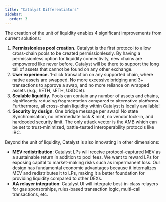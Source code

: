 ```yaml
---
title: "Catalyst Differentiators"
sidebar:
  order: 3
---
```


The creation of the unit of liquidity enables 4 significant improvements from current solutions:

1. **Permissionless pool creation.** Catalyst is the first protocol to allow cross-chain pools to be created permissionlessly. By having a permissionless option for liquidity connectivity, new chains are empowered like never before. Catalyst will be there to support the long tail of assets that cannot be found on any other exchange.
2. **User experience.** 1-click transaction on any supported chain, where native assets are swapped. No more excessive bridging and 3+ transactions to approve a swap, and no more reliance on wrapped assets (e.g., hETH, sETH, USDCet).
3. **Scalable liquidity.** Pools can contain any number of assets and chains, significantly reducing fragmentation compared to alternative platforms. Furthermore, all cross-chain liquidity within Catalyst is locally available!
4. **Security by design**. One bridge message per swap! No state Synchronisation, no intermediate lock & mint, no vendor lock-in, and hardcoded security limit. The only attack vector is the AMB which can be set to trust-minimized, battle-tested interoperability protocols like IBC.

Beyond the unit of liquidity, Catalyst is also innovating in other dimensions:

- **MEV redistribution**: Catalyst LPs will receive protocol-captured MEV as a sustainable return in addition to pool fees. We want to reward LPs for exposing capital to market-making risks such as impermanent loss. Our design has fundamental economic advantages because it internalizes MEV and redistributes it to LPs, making it a better foundation for providing liquidity compared to other DEXs.
- **AA relayer integration**: Catalyst UI will integrate best-in-class relayers for gas sponsorships, rules-based transaction logic, multi-call transactions, etc.
